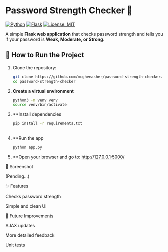 # Password Strength Checker 🔐

[![Python](https://img.shields.io/badge/Python-3.13-blue)](https://www.python.org/)
[![Flask](https://img.shields.io/badge/Flask-3.1.2-orange)](https://flask.palletsprojects.com/)
[![License: MIT](https://img.shields.io/badge/License-MIT-green)](https://opensource.org/licenses/MIT)

A simple **Flask web application** that checks password strength and tells you if your password is **Weak, Moderate, or Strong**.

## 🚀 How to Run the Project

1. Clone the repository:
   ```bash
   git clone https://github.com/mcgheeasher/password-strength-checker.git
   cd password-strength-checker

2. **Create a virtual environment**  
   ```bash
   python3 -m venv venv
   source venv/bin/activate

3. **Install dependencies
   ```bash
   pip install -r requirements.txt
	
4. **Run the app
   ```bash
   python app.py

5. **Open your browser and go to:
   http://127.0.0.1:5000/

📸 Screenshot

(Pending...)

✨ Features

Checks password strength

Simple and clean UI

🚧 Future Improvements

AJAX updates

More detailed feedback

Unit tests
